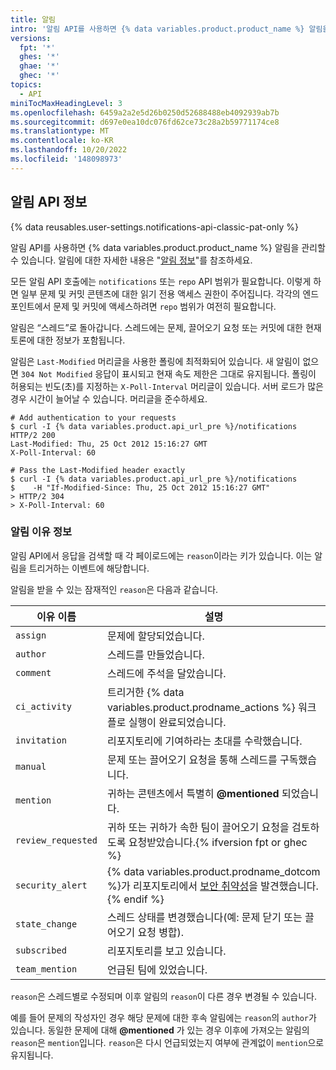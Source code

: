 ```yaml
---
title: 알림
intro: '알림 API를 사용하면 {% data variables.product.product_name %} 알림을 관리할 수 있습니다.'
versions:
  fpt: '*'
  ghes: '*'
  ghae: '*'
  ghec: '*'
topics:
  - API
miniTocMaxHeadingLevel: 3
ms.openlocfilehash: 6459a2a2e5d26b0250d52688488eb4092939ab7b
ms.sourcegitcommit: d697e0ea10dc076fd62ce73c28a2b59771174ce8
ms.translationtype: MT
ms.contentlocale: ko-KR
ms.lasthandoff: 10/20/2022
ms.locfileid: '148098973'
---
```

## 알림 API 정보

{% data reusables.user-settings.notifications-api-classic-pat-only %}

알림 API를 사용하면 {% data variables.product.product_name %} 알림을 관리할 수 있습니다. 알림에 대한 자세한 내용은 "[알림 정보](/account-and-profile/managing-subscriptions-and-notifications-on-github/setting-up-notifications/about-notifications)"를 참조하세요.

모든 알림 API 호출에는 `notifications` 또는 `repo` API 범위가 필요합니다.  이렇게 하면 일부 문제 및 커밋 콘텐츠에 대한 읽기 전용 액세스 권한이 주어집니다. 각각의 엔드포인트에서 문제 및 커밋에 액세스하려면 `repo` 범위가 여전히 필요합니다.

알림은 “스레드”로 돌아갑니다.  스레드에는 문제, 끌어오기 요청 또는 커밋에 대한 현재 토론에 대한 정보가 포함됩니다.

알림은 `Last-Modified` 머리글을 사용한 폴링에 최적화되어 있습니다.  새 알림이 없으면 `304 Not Modified` 응답이 표시되고 현재 속도 제한은 그대로 유지됩니다.  폴링이 허용되는 빈도(초)를 지정하는 `X-Poll-Interval` 머리글이 있습니다.  서버 로드가 많은 경우 시간이 늘어날 수 있습니다.  머리글을 준수하세요.

``` shell
# Add authentication to your requests
$ curl -I {% data variables.product.api_url_pre %}/notifications
HTTP/2 200
Last-Modified: Thu, 25 Oct 2012 15:16:27 GMT
X-Poll-Interval: 60

# Pass the Last-Modified header exactly
$ curl -I {% data variables.product.api_url_pre %}/notifications
$    -H "If-Modified-Since: Thu, 25 Oct 2012 15:16:27 GMT"
> HTTP/2 304
> X-Poll-Interval: 60
```

### 알림 이유 정보

알림 API에서 응답을 검색할 때 각 페이로드에는 `reason`이라는 키가 있습니다. 이는 알림을 트리거하는 이벤트에 해당합니다.

알림을 받을 수 있는 잠재적인 `reason`은 다음과 같습니다.

이유 이름 | 설명
------------|------------
`assign` | 문제에 할당되었습니다.
`author` | 스레드를 만들었습니다.
`comment` | 스레드에 주석을 달았습니다.
`ci_activity` | 트리거한 {% data variables.product.prodname_actions %} 워크플로 실행이 완료되었습니다.
`invitation` | 리포지토리에 기여하라는 초대를 수락했습니다.
`manual` | 문제 또는 끌어오기 요청을 통해 스레드를 구독했습니다.
`mention` | 귀하는 콘텐츠에서 특별히 **@mentioned** 되었습니다.
`review_requested` | 귀하 또는 귀하가 속한 팀이 끌어오기 요청을 검토하도록 요청받았습니다.{% ifversion fpt or ghec %}
`security_alert` | {% data variables.product.prodname_dotcom %}가 리포지토리에서 [보안 취약성](/github/managing-security-vulnerabilities/about-alerts-for-vulnerable-dependencies)을 발견했습니다.{% endif %}
`state_change` | 스레드 상태를 변경했습니다(예: 문제 닫기 또는 끌어오기 요청 병합).
`subscribed` | 리포지토리를 보고 있습니다.
`team_mention` | 언급된 팀에 있었습니다.

`reason`은 스레드별로 수정되며 이후 알림의 `reason`이 다른 경우 변경될 수 있습니다.

예를 들어 문제의 작성자인 경우 해당 문제에 대한 후속 알림에는 `reason`의 `author`가 있습니다. 동일한 문제에 대해 **@mentioned** 가 있는 경우 이후에 가져오는 알림의 `reason`은 `mention`입니다. `reason`은 다시 언급되었는지 여부에 관계없이 `mention`으로 유지됩니다.
